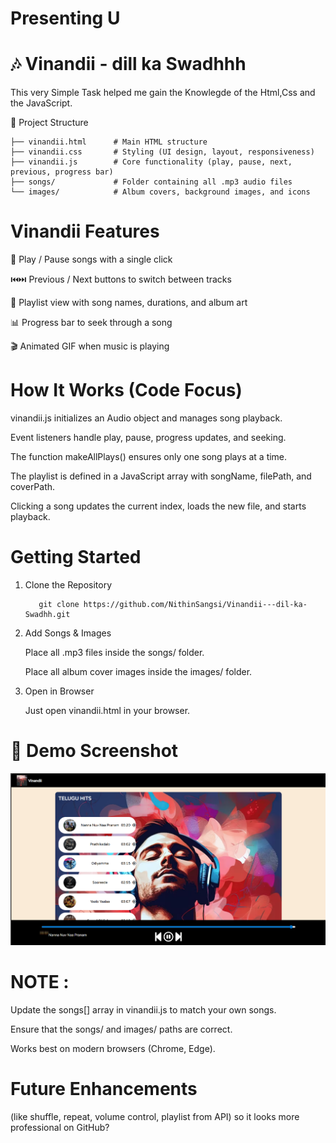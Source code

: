 # Presenting U

# 🎶 Vinandii - dill ka Swadhhh

This very Simple Task helped me gain the Knowlegde of the Html,Css and the JavaScript.

📂 Project Structure

    ├── vinandii.html      # Main HTML structure
    ├── vinandii.css       # Styling (UI design, layout, responsiveness)
    ├── vinandii.js        # Core functionality (play, pause, next, previous, progress bar)
    ├── songs/             # Folder containing all .mp3 audio files
    └── images/            # Album covers, background images, and icons

# Vinandii Features

  🎵 Play / Pause songs with a single click

  ⏮️⏭️ Previous / Next buttons to switch between tracks

  📀 Playlist view with song names, durations, and album art

  📊 Progress bar to seek through a song

  🎬 Animated GIF when music is playing


# How It Works (Code Focus)

  vinandii.js initializes an Audio object and manages song playback.
  
  Event listeners handle play, pause, progress updates, and seeking.
  
  The function makeAllPlays() ensures only one song plays at a time.
  
  The playlist is defined in a JavaScript array with songName, filePath, and coverPath.
  
  Clicking a song updates the current index, loads the new file, and starts playback.

# Getting Started
 
1. Clone the Repository

          git clone https://github.com/NithinSangsi/Vinandii---dil-ka-Swadhh.git

2. Add Songs & Images

   Place all .mp3 files inside the songs/ folder.

   Place all album cover images inside the images/ folder.

3. Open in Browser

   Just open vinandii.html in your browser.

# 📸 Demo Screenshot

  ![image alt](https://github.com/NithinSangsi/Vinandii---dil-ka-Swadhh/blob/719e16f2180f8a23f49f4d7b88d40faf734fcb38/Screenshot%202025-09-02%20163808.png)

 
# NOTE :

  Update the songs[]  array in vinandii.js to match your own songs.

  Ensure that the songs/ and images/ paths are correct.

  Works best on modern browsers (Chrome, Edge).

# Future Enhancements  
  (like shuffle, repeat, volume control, playlist from API) so it looks more professional on GitHub?
